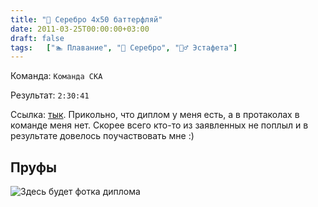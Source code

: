 ```yaml
---
title: "🥈 Серебро 4x50 баттерфляй"
date: 2011-03-25T00:00:00+03:00
draft: false
tags:   ["🏊‍ Плавание️", "🥈 Серебро", "👯‍♂️ Эстафета"]
---
```

Команда: `Команда СКА`

Результат: `2:30:41`

Ссылка: [тык](https://www.spbswim.ru/docs/2000yb-032011-100fly.pdf). Прикольно, что диплом у меня есть, а в протаколах в команде меня нет. Скорее всего кто-то из заявленных не поплыл и в результате довелось поучаствовать мне :)

## Пруфы
![Здесь будет фотка диплома]()
